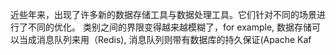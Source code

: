近些年来，出现了许多新的数据存储工具与数据处理工具。它们针对不同的场景进行了不同的优化。
类别之间的界限变得越来越模糊了，for example, 数据存储可以当成消息队列来用（Redis), 消息队列则带有数据库的持久保证(Apache Kaf